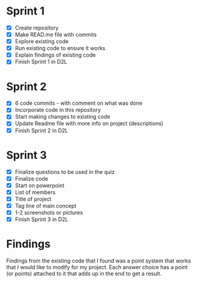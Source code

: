 # Sprint 1
- [x] Create repository
- [x] Make READ.me file with commits
- [x] Explore existing code
- [x] Run existing code to ensure it works
- [x] Explain findings of existing code
- [x] Finish Sprint 1 in D2L

# Sprint 2
- [x] 6 code commits - with comment on what was done
- [x] Incorporate code in this repository
- [x] Start making changes to existing code
- [x] Update Readme file with more info on project (descriptions)
- [x] Finish Sprint 2 in D2L

# Sprint 3
- [x] Finalize questions to be used in the quiz
- [x] Finalize code
- [x] Start on powerpoint
- [x] List of members
- [x] Title of project
- [x] Tag line of main concept
- [x] 1-2 screenshots or pictures
- [x] Finish Sprint 3 in D2L

# Findings
Findings from the existing code that I found was a point system that works that I would like to modify for my project. Each answer choice has a point (or points) attached to it that adds up in the end to get a result.
